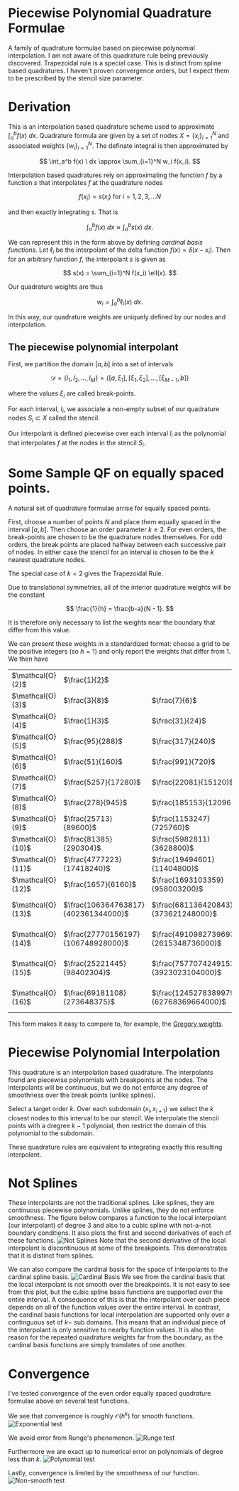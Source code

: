 # Piecewise Polynomial Quadrature Formulae
A family of quadrature formulae based on piecewise polynomial interpolation.
I am not aware of this quadrature rule being previously discovered.
Trapezoidal rule is a special case.
This is distinct from spline based quadratures.
I haven't proven convergence orders, but I expect them to be prescribed by the stencil size parameter.

# Derivation
This is an interpolation based quadrature scheme used to approximate $`\int_a^b f(x) \ dx`$.
Quadrature formula are given by a set of nodes $`X = \{x_i\}_{i=1}^{N}`$ and associated weights $`\{w_i\}_{i=1}^N`$.
The definate integral is then approximated by 

$$
	\int_a^b f(x) \ dx \approx \sum_{i=1}^N w_i f(x_i).
$$

Interpolation based quadratures rely on approximating the function $f$ by a function $s$
that interpolates $f$ at the quadrature nodes

$$
	f(x_i) = s(x_i) \text{ for } i=1, 2, 3, \dots N
$$

and then exactly integrating $s$. That is

$$
	\int_a^b f(x) \ dx \approx \int_a^b s(x) \ dx.
$$

We can represent this in the form above by defining *cardinal basis functions*. 
Let $\ell_i$ be the interpolant of the delta function $f(x) = \delta(x - x_i)$.
Then for an arbitrary function $f$, the interpolant $s$ is given as

$$
	s(x) = \sum_{i=1}^N f(x_i) \ell(x).
$$

Our quadrature weights are thus

$$
	w_i = \int_{a}^{b} \ell_i(x) \ dx.
$$

In this way, our quadrature weights are uniquely defined by our nodes and interpolation.

## The piecewise polynomial interpolant
First, we partition the domain $[a, b]$ into a set of intervals

$$
	\mathcal{D} = \{I_1, I_2, \dots, I_M\} = \{[a, \xi_1], [\xi_1, \xi_2], \dots, [\xi_{M-1}, b]\} 
$$

where the values $\xi_i$ are called break-points.

For each interval, $I_i$, we associate a non-empty subset of our quadrature nodes $S_i \subset X$
called the stencil. 

Our interpolant is defined piecewise over each interval $I_i$ as the polynomial that interpolates $f$
at the nodes in the stencil $S_i$. 


# Some Sample QF on equally spaced points.
A natural set of quadrature formulae arrise for equally spaced points.

First, choose a number of points $N$ and place them equally spaced in the interval $[a, b]$.
Then choose an order parameter $k \ge 2$. For even orders, the break-points are chosen to
be the quadrature nodes themselves.
For odd orders, the break points are placed halfway between each successive pair of nodes.
In either case the stencil for an interval is chosen to be the $k$ nearest quadrature nodes.

The special case of $k=2$ gives the Trapezoidal Rule.

Due to translational symmetries, all of the interior quadrature weights will be the constant

$$
	\frac{1}{h} = \frac{b-a}{N - 1}.
$$

It is therefore only necessary to list the weights near the boundary that differ from this value.

We can present these weights in a standardized format: choose a grid to be the positive integers
(so $h=1$) and only report the weights that differ from 1. We then have
<table>
	<tr>
		<td>$\mathcal{O}(2)$</td>
		<td>$\frac{1}{2}$</td>
	</tr>
	<tr>
		<td>$\mathcal{O}(3)$</td>
		<td>$\frac{3}{8}$</td>
		<td>$\frac{7}{6}$</td>
		<td>$\frac{23}{24}$</td>
	</tr>
	<tr>
		<td>$\mathcal{O}(4)$</td>
		<td>$\frac{1}{3}$</td>
		<td>$\frac{31}{24}$</td>
		<td>$\frac{5}{6}$</td>
		<td>$\frac{25}{24}$</td>
	</tr>
	<tr>
		<td>$\mathcal{O}(5)$</td>
		<td>$\frac{95}{288}$</td>
		<td>$\frac{317}{240}$</td>
		<td>$\frac{23}{30}$</td>
		<td>$\frac{793}{720}$</td>
		<td>$\frac{157}{160}$</td>
	</tr>
	<tr>
		<td>$\mathcal{O}(6)$</td>
		<td>$\frac{51}{160}$</td>
		<td>$\frac{991}{720}$</td>
		<td>$\frac{59}{90}$</td>
		<td>$\frac{97}{80}$</td>
		<td>$\frac{1333}{1440}$</td>
		<td>$\frac{91}{90}$</td>
	</tr>
	<tr>
		<td>$\mathcal{O}(7)$</td>
		<td>$\frac{5257}{17280}$</td>
		<td>$\frac{22081}{15120}$</td>
		<td>$\frac{54851}{120960}$</td>
		<td>$\frac{103}{70}$</td>
		<td>$\frac{89437}{120960}$</td>
		<td>$\frac{16367}{15120}$</td>
		<td>$\frac{23917}{24192}$</td>
	</tr>
	<tr>
		<td>$\mathcal{O}(8)$</td>
		<td>$\frac{278}{945}$</td>
		<td>$\frac{185153}{120960}$</td>
		<td>$\frac{3667}{15120}$</td>
		<td>$\frac{8167}{4480}$</td>
		<td>$\frac{733}{1890}$</td>
		<td>$\frac{156451}{120960}$</td>
		<td>$\frac{2777}{3024}$</td>
		<td>$\frac{905}{896}$</td>
	</tr>
	<tr>
		<td>$\mathcal{O}(9)$</td>
		<td>$\frac{25713}{89600}$</td>
		<td>$\frac{1153247}{725760}$</td>
		<td>$\frac{130583}{3628800}$</td>
		<td>$\frac{903527}{403200}$</td>
		<td>$- \frac{797}{5670}$</td>
		<td>$\frac{6244961}{3628800}$</td>
		<td>$\frac{56621}{80640}$</td>
		<td>$\frac{3891877}{3628800}$</td>
		<td>$\frac{1028617}{1036800}$</td>
	</tr>
	<tr>
		<td>$\mathcal{O}(10)$</td>
		<td>$\frac{81385}{290304}$</td>
		<td>$\frac{5982811}{3628800}$</td>
		<td>$- \frac{105103}{518400}$</td>
		<td>$\frac{3384373}{1209600}$</td>
		<td>$- \frac{27673}{28350}$</td>
		<td>$\frac{371081}{145152}$</td>
		<td>$\frac{175523}{1209600}$</td>
		<td>$\frac{4758181}{3628800}$</td>
		<td>$\frac{6767167}{7257600}$</td>
		<td>$\frac{14269}{14175}$</td>
	</tr>
	<tr>
		<td>$\mathcal{O}(11)$</td>
		<td>$\frac{4777223}{17418240}$</td>
		<td>$\frac{19494601}{11404800}$</td>
		<td>$- \frac{21664009}{45619200}$</td>
		<td>$\frac{20082647}{5702400}$</td>
		<td>$- \frac{357595981}{159667200}$</td>
		<td>$\frac{101509}{24948}$</td>
		<td>$- \frac{177536819}{159667200}$</td>
		<td>$\frac{80938271}{39916800}$</td>
		<td>$\frac{212182463}{319334400}$</td>
		<td>$\frac{255314179}{239500800}$</td>
		<td>$\frac{783809}{788480}$</td>
	</tr>
	<tr>
		<td>$\mathcal{O}(12)$</td>
		<td>$\frac{1657}{6160}$</td>
		<td>$\frac{1693103359}{958003200}$</td>
		<td>$- \frac{183182141}{239500800}$</td>
		<td>$\frac{155823623}{35481600}$</td>
		<td>$- \frac{52948363}{13305600}$</td>
		<td>$\frac{41542229}{6386688}$</td>
		<td>$- \frac{54633}{15400}$</td>
		<td>$\frac{601537459}{159667200}$</td>
		<td>$- \frac{2733413}{13305600}$</td>
		<td>$\frac{48112633}{35481600}$</td>
		<td>$\frac{44838553}{47900160}$</td>
		<td>$\frac{38522153}{38320128}$</td>
	</tr>
	<tr>
		<td>$\mathcal{O}(13)$</td>
		<td>$\frac{106364763817}{402361344000}$</td>
		<td>$\frac{681136420843}{373621248000}$</td>
		<td>$- \frac{1401331298077}{1307674368000}$</td>
		<td>$\frac{2832366494131}{523069747200}$</td>
		<td>$- \frac{438200202533}{69742632960}$</td>
		<td>$\frac{4442934458299}{435891456000}$</td>
		<td>$- \frac{1965283}{250250}$</td>
		<td>$\frac{3251907989573}{435891456000}$</td>
		<td>$- \frac{125285857217}{49816166400}$</td>
		<td>$\frac{249304895401}{104613949440}$</td>
		<td>$\frac{820902291229}{1307674368000}$</td>
		<td>$\frac{2775843989651}{2615348736000}$</td>
		<td>$\frac{473293717537}{475517952000}$</td>
	</tr>
	<tr>
		<td>$\mathcal{O}(14)$</td>
		<td>$\frac{27770156197}{106748928000}$</td>
		<td>$\frac{4910982739693}{2615348736000}$</td>
		<td>$- \frac{1830414679453}{1307674368000}$</td>
		<td>$\frac{17308443934079}{2615348736000}$</td>
		<td>$- \frac{3239871500473}{348713164800}$</td>
		<td>$\frac{6802893055867}{435891456000}$</td>
		<td>$- \frac{105610027}{7007000}$</td>
		<td>$\frac{130582029653}{8895744000}$</td>
		<td>$- \frac{13824839392867}{1743565824000}$</td>
		<td>$\frac{2819830208717}{523069747200}$</td>
		<td>$- \frac{752403440483}{1307674368000}$</td>
		<td>$\frac{3634010752403}{2615348736000}$</td>
		<td>$\frac{4920175305323}{5230697472000}$</td>
		<td>$\frac{28145907}{28028000}$</td>
	</tr>
	<tr>
		<td>$\mathcal{O}(15)$</td>
		<td>$\frac{25221445}{98402304}$</td>
		<td>$\frac{7577074249153}{3923023104000}$</td>
		<td>$- \frac{109758975737401}{62768369664000}$</td>
		<td>$\frac{2619716486083}{326918592000}$</td>
		<td>$- \frac{823993097730133}{62768369664000}$</td>
		<td>$\frac{3652938751549}{156920924160}$</td>
		<td>$- \frac{185364174597109}{6974263296000}$</td>
		<td>$\frac{362611972}{13030875}$</td>
		<td>$- \frac{406567190928929}{20922789888000}$</td>
		<td>$\frac{5691974352499}{435891456000}$</td>
		<td>$- \frac{11068437145699}{2510734786560}$</td>
		<td>$\frac{2729565317047}{980755776000}$</td>
		<td>$\frac{12392155500563}{20922789888000}$</td>
		<td>$\frac{4149740674111}{3923023104000}$</td>
		<td>$\frac{687122652947}{689762304000}$</td>
	</tr>
	<tr>
		<td>$\mathcal{O}(16)$</td>
		<td>$\frac{69181108}{273648375}$</td>
		<td>$\frac{124527838997953}{62768369664000}$</td>
		<td>$- \frac{8301345801121}{3923023104000}$</td>
		<td>$\frac{602923312676921}{62768369664000}$</td>
		<td>$- \frac{1596315823547}{89159616000}$</td>
		<td>$\frac{2120764633122901}{62768369664000}$</td>
		<td>$- \frac{172974549513301}{3923023104000}$</td>
		<td>$\frac{21497071030031}{426995712000}$</td>
		<td>$- \frac{53570696141}{1277025750}$</td>
		<td>$\frac{1918959527598691}{62768369664000}$</td>
		<td>$- \frac{58518753821611}{3923023104000}$</td>
		<td>$\frac{474505422337963}{62768369664000}$</td>
		<td>$- \frac{980645013239}{980755776000}$</td>
		<td>$\frac{8132582533301}{5706215424000}$</td>
		<td>$\frac{528870628631}{560431872000}$</td>
		<td>$\frac{1285469654383}{1280987136000}$</td>
	</tr>
</table>

This form makes it easy to compare to, for example, the [Gregory weights](https://www.colorado.edu/amath/sites/default/files/attached-files/gregory.pdf).

# Piecewise Polynomial Interpolation
This quadrature is an interpolation based quadrature.
The interpolants found are piecewise polynomials with breakpoints at the nodes.
The interpolants will be continuous, but we do not enforce any degree of smoothness over the break points (unlike splines).

Select a target order $k$.
Over each subdomain $(x_{i}, x_{i+1})$ we select the $k$ closest nodes to this interval to be our *stencil*.
We interpolate the stencil points with a dregree $k-1$ polynoial, then restrict the domain of this polynomial to the subdomain.

These quadrature rules are equivalent to integrating exactly this resulting interpolant.

# Not Splines
These interpolants are not the traditional splines.
Like splines, they are continuous piecewise polynomials.
Unlike splines, they do not enforce smoothness.
The figure below compares a function to the local interpolant (our interpolant) of degree 3 and also to a cubic spline with not-a-not boundary conditions.
It also plots the first and second derivatives of each of these functions.
![Not Splines](./images/not_spline.png)
Note that the second derivative of the local interpolant is discontinuous at some of the breakpoints.
This demonstrates that it is distinct from splines.

We can also compare the cardinal basis for the space of interpolants to the cardinal spline basis.
![Cardinal Basis](./images/cardinal_basis.png)
We see from the cardinal basis that the local interpolant is not smooth over the breakpoints.
It is not easy to see from this plot, but the cubic spline basis functions are supported over the entire interval.
A consequence of this is that the interpolant over each piece depends on all of the function values over the entire interval.
In contrast, the cardinal basis functions for local interpolation are supported only over a continguous set of $k-$ sub domains.
This means that an individual piece of the interpolant is only sensitive to nearby function values.
It is also the reason for the repeated quadrature weights far from the boundary, as the cardinal basis functions are simply translates of one another.

# Convergence
I've tested convergence of the even order equally spaced quadrature formulae above on several test functions. 

We see that convergence is roughly $\mathcal{O}(h^k)$ for smooth functions.
![Exponential test](./images/convergence_exp.png)

We avoid error from Runge's phenomenon.
![Runge test](./images/convergence_runge.png)

Furthermore we are exact up to numerical error on polynomials of degree less than $k$.
![Polynomial test](./images/convergence_poly.png)

Lastly, convergence is limited by the smoothness of our function.
![Non-smooth test](./images/convergence_kink.png)
